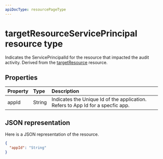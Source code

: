 ```yaml
---
apiDocType: resourcePageType
---
```

# targetResourceServicePrincipal resource type
Indicates the ServicePrincipalId for the resource that impacted the audit activity. Derived from the [targetResource](targetresource.md) resource.



## Properties
| Property	   | Type	|Description|
|:---------------|:--------|:----------|
|appId|String|Indicates the Unique Id of the application. Refers to App Id for a specfic app.|

## JSON representation

Here is a JSON representation of the resource.

<!-- {
  "blockType": "resource",
  "optionalProperties": [

  ],
  "@odata.type": "microsoft.graph.targetResourceServicePrincipal"
}-->

```json
{
  "appId": "String"
}

```

<!-- uuid: 8fcb5dbc-d5aa-4681-8e31-b001d5168d79
2015-10-25 14:57:30 UTC -->
<!-- {
  "type": "#page.annotation",
  "description": "targetResourceServicePrincipal resource",
  "keywords": "",
  "section": "documentation",
  "tocPath": ""
}-->